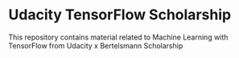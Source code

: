 # Udacity TensorFlow Scholarship
This repository contains material related to Machine Learning with TensorFlow from Udacity x Bertelsmann Scholarship

